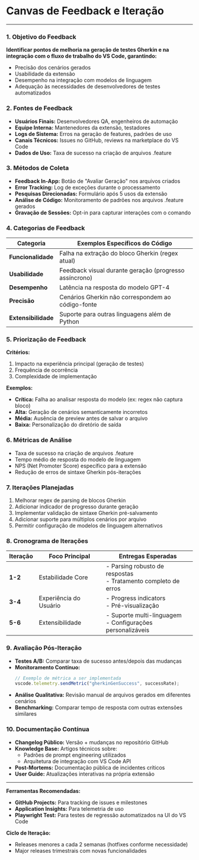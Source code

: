 # Canvas de Feedback e Iteração

---

### 1. Objetivo do Feedback

**Identificar pontos de melhoria na geração de testes Gherkin e na integração com o fluxo de trabalho do VS Code, garantindo:**

- Precisão dos cenários gerados
- Usabilidade da extensão
- Desempenho na integração com modelos de linguagem
- Adequação às necessidades de desenvolvedores de testes automatizados

### 2. Fontes de Feedback

- **Usuários Finais:** Desenvolvedores QA, engenheiros de automação
- **Equipe Interna:** Mantenedores da extensão, testadores
- **Logs de Sistema:** Erros na geração de features, padrões de uso
- **Canais Técnicos:** Issues no GitHub, reviews na marketplace do VS Code
- **Dados de Uso:** Taxa de sucesso na criação de arquivos .feature

### 3. Métodos de Coleta

- **Feedback In-App:** Botão de "Avaliar Geração" nos arquivos criados
- **Error Tracking:** Log de exceções durante o processamento
- **Pesquisas Direcionadas:** Formulário após 5 usos da extensão
- **Análise de Código:** Monitoramento de padrões nos arquivos .feature gerados
- **Gravação de Sessões:** Opt-in para capturar interações com o comando

### 4. Categorias de Feedback

| Categoria           | Exemplos Específicos do Código                         |
| ------------------- | ------------------------------------------------------ |
| **Funcionalidade**  | Falha na extração do bloco Gherkin (regex atual)       |
| **Usabilidade**     | Feedback visual durante geração (progresso assíncrono) |
| **Desempenho**      | Latência na resposta do modelo GPT-4                   |
| **Precisão**        | Cenários Gherkin não correspondem ao código-fonte      |
| **Extensibilidade** | Suporte para outras linguagens além de Python          |

### 5. Priorização de Feedback

**Critérios:**

1. Impacto na experiência principal (geração de testes)
2. Frequência de ocorrência
3. Complexidade de implementação

**Exemplos:**

- **Crítica:** Falha ao analisar resposta do modelo (ex: regex não captura bloco)
- **Alta:** Geração de cenários semanticamente incorretos
- **Média:** Ausência de preview antes de salvar o arquivo
- **Baixa:** Personalização do diretório de saída

### 6. Métricas de Análise

- Taxa de sucesso na criação de arquivos .feature
- Tempo médio de resposta do modelo de linguagem
- NPS (Net Promoter Score) específico para a extensão
- Redução de erros de sintaxe Gherkin pós-iterações

### 7. Iterações Planejadas

1. Melhorar regex de parsing de blocos Gherkin
2. Adicionar indicador de progresso durante geração
3. Implementar validação de sintaxe Gherkin pré-salvamento
4. Adicionar suporte para múltiplos cenários por arquivo
5. Permitir configuração de modelos de linguagem alternativos

### 8. Cronograma de Iterações

| Iteração | Foco Principal         | Entregas Esperadas                                               |
| -------- | ---------------------- | ---------------------------------------------------------------- |
| **1-2**  | Estabilidade Core      | - Parsing robusto de respostas<br>- Tratamento completo de erros |
| **3-4**  | Experiência do Usuário | - Progress indicators<br>- Pré-visualização                      |
| **5-6**  | Extensibilidade        | - Suporte multi-linguagem<br>- Configurações personalizáveis     |

### 9. Avaliação Pós-Iteração

- **Testes A/B:** Comparar taxa de sucesso antes/depois das mudanças
- **Monitoramento Contínuo:**
  ```typescript
  // Exemplo de métrica a ser implementada
  vscode.telemetry.sendMetric("gherkinGenSuccess", successRate);
  ```
- **Análise Qualitativa:** Revisão manual de arquivos gerados em diferentes cenários
- **Benchmarking:** Comparar tempo de resposta com outras extensões similares

### 10. Documentação Contínua

- **Changelog Público:** Versão + mudanças no repositório GitHub
- **Knowledge Base:** Artigos técnicos sobre:
  - Padrões de prompt engineering utilizados
  - Arquitetura de integração com VS Code API
- **Post-Mortems:** Documentação pública de incidentes críticos
- **User Guide:** Atualizações interativas na própria extensão

---

**Ferramentas Recomendadas:**

- **GitHub Projects:** Para tracking de issues e milestones
- **Application Insights:** Para telemetria de uso
- **Playwright Test:** Para testes de regressão automatizados na UI do VS Code

**Ciclo de Iteração:**

- Releases menores a cada 2 semanas (hotfixes conforme necessidade)
- Major releases trimestrais com novas funcionalidades
